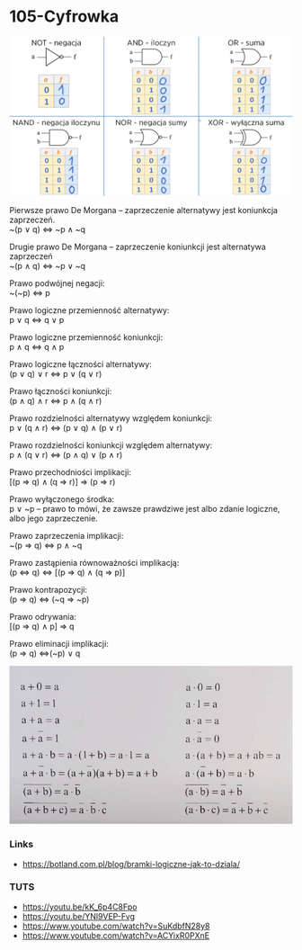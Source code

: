 # 105-Cyfrowka

![Bramki](Bramki2.PNG)

Pierwsze prawo De Morgana – zaprzeczenie alternatywy jest koniunkcja zaprzeczeń.\
~(p ∨ q) ⇔ ~p ∧ ~q

Drugie prawo De Morgana – zaprzeczenie koniunkcji jest alternatywa zaprzeczeń\
~(p ∧ q) ⇔ ~p ∨ ~q

Prawo podwójnej negacji:\
~(~p) ⇔ p

Prawo logiczne przemienność alternatywy:\
p ∨ q ⇔ q ∨ p

Prawo logiczne przemienność koniunkcji:\
p ∧ q ⇔ q ∧ p

Prawo logiczne łączności alternatywy:\
(p ∨ q) ∨ r ⇔ p ∨ (q ∨ r)

Prawo łączności koniunkcji:\
(p ∧ q) ∧ r ⇔ p ∧ (q ∧ r)

Prawo rozdzielności alternatywy względem koniunkcji:\
p ∨ (q ∧ r) ⇔ (p ∨ q) ∧ (p ∨ r)

Prawo rozdzielności koniunkcji względem alternatywy:\
p ∧ (q ∨ r) ⇔ (p ∧ q) ∨ (p ∧ r)

Prawo przechodniości implikacji:\
[(p ⇒ q) ∧ (q ⇒ r)] ⇒ (p ⇒ r)

Prawo wyłączonego środka:\
p ∨ ~p – prawo to mówi, że zawsze prawdziwe jest albo zdanie logiczne, albo jego zaprzeczenie.

Prawo zaprzeczenia implikacji:\
~(p ⇒ q) ⇔ p ∧ ~q

Prawo zastąpienia równoważności implikacją:\
(p ⇔ q) ⇔ [(p ⇒ q) ∧ (q ⇒ p)]

Prawo kontrapozycji:\
(p ⇒ q) ⇔ (~q ⇒ ~p)

Prawo odrywania:\
[(p ⇒ q) ∧ p] ⇒ q

Prawo eliminacji implikacji:\
(p ⇒ q) ⇔(~p) ∨ q

![Prawa](Prawa2.jpg)


### Links
- https://botland.com.pl/blog/bramki-logiczne-jak-to-dziala/

### TUTS
- https://youtu.be/kK_6p4C8Fpo
- https://youtu.be/YNl9VEP-Fvg
- https://www.youtube.com/watch?v=SuKdbfN28y8
- https://www.youtube.com/watch?v=ACYixR0PXnE
